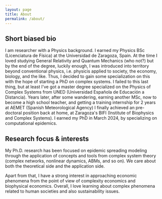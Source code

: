 ```yaml
---
layout: page
title: About
permalink: /about/
---
```


## Short biased bio
I am researcher with a Physics background. I earned my Physics BSc (Licenciatura de Física) at the
Universidad de Zaragoza, Spain. At the time I loved studying General Relativity and Quantum Mechanics (who not?)
but by the end of the degree, luckily enough, I was introduced into territory beyond conventional physics, i.e.
physicis applied to society, the economy, biology, and the like. Thus, I decided to gain some specialization on this
with the hope of starting a PhD on complex systems. I failed to this last thing, but at least I've got a master
degree specialized on the Physics of Complex Systems from UNED (Universidad Española de Educación a Distancia).
Years later, after some wandering, earning another MSc, now to become a high school teacher, and getting a training
internship for 2 years at AEMET (Spanish Meteorological Agency) I finally achieved an pre-doctoral position
back at home, at Zaragoza's BIFI (Institute of Biophysics and Complex Systems). I earned my PhD in March 2024, by
specializing on computational epidemics.

## Research focus & interests
My Ph.D. research has been focused on epidemic spreading modeling through the application of concepts and tools from
complex system theory (complex networks, nonlinear dynamics, ABMs, and so on). We care about both the theoretical
side and the application side.

Apart from that, I have a strong interest in approaching economic phenomena from the point of view of complexity
economics and biophysical economics. Overall, I love learning about complex phenomena related to human societies and
also sustainability issues.

